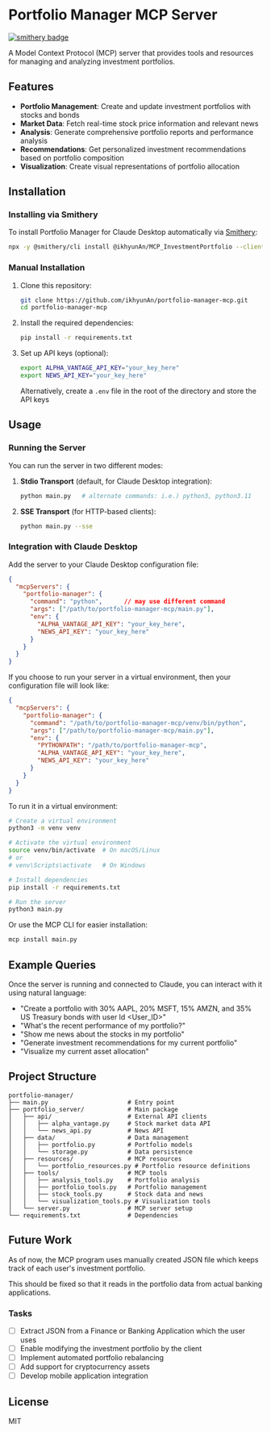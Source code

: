 # Portfolio Manager MCP Server
[![smithery badge](https://smithery.ai/badge/@ikhyunAn/MCP_InvestmentPortfolio)](https://smithery.ai/server/@ikhyunAn/MCP_InvestmentPortfolio)

A Model Context Protocol (MCP) server that provides tools and resources for managing and analyzing investment portfolios.

## Features

- **Portfolio Management**: Create and update investment portfolios with stocks and bonds
- **Market Data**: Fetch real-time stock price information and relevant news
- **Analysis**: Generate comprehensive portfolio reports and performance analysis
- **Recommendations**: Get personalized investment recommendations based on portfolio composition
- **Visualization**: Create visual representations of portfolio allocation

## Installation

### Installing via Smithery

To install Portfolio Manager for Claude Desktop automatically via [Smithery](https://smithery.ai/server/@ikhyunAn/MCP_InvestmentPortfolio):

```bash
npx -y @smithery/cli install @ikhyunAn/MCP_InvestmentPortfolio --client claude
```

### Manual Installation
1. Clone this repository:
   ```bash
   git clone https://github.com/ikhyunAn/portfolio-manager-mcp.git
   cd portfolio-manager-mcp
   ```

2. Install the required dependencies:
   ```bash
   pip install -r requirements.txt
   ```

3. Set up API keys (optional):
   ```bash
   export ALPHA_VANTAGE_API_KEY="your_key_here"
   export NEWS_API_KEY="your_key_here"
   ```

   Alternatively, create a `.env` file in the root of the directory and store the API keys

## Usage

### Running the Server

You can run the server in two different modes:

1. **Stdio Transport** (default, for Claude Desktop integration):
   ```bash
   python main.py   # alternate commands: i.e.) python3, python3.11
   ```

2. **SSE Transport** (for HTTP-based clients):
   ```bash
   python main.py --sse
   ```

### Integration with Claude Desktop

Add the server to your Claude Desktop configuration file:

```json
{
  "mcpServers": {
    "portfolio-manager": {
      "command": "python",      // may use different command
      "args": ["/path/to/portfolio-manager-mcp/main.py"],
      "env": {
        "ALPHA_VANTAGE_API_KEY": "your_key_here",
        "NEWS_API_KEY": "your_key_here"
      }
    }
  }
}
```

If you choose to run your server in a virtual environment, then your configuration file will look like:

```json
{
  "mcpServers": {
    "portfolio-manager": {
      "command": "/path/to/portfolio-manager-mcp/venv/bin/python",
      "args": ["/path/to/portfolio-manager-mcp/main.py"],
      "env": {
        "PYTHONPATH": "/path/to/portfolio-manager-mcp",
        "ALPHA_VANTAGE_API_KEY": "your_key_here",
        "NEWS_API_KEY": "your_key_here"
      }
    }
  }
}
```

To run it in a virtual environment:

```bash
# Create a virtual environment
python3 -m venv venv

# Activate the virtual environment
source venv/bin/activate  # On macOS/Linux
# or
# venv\Scripts\activate   # On Windows

# Install dependencies
pip install -r requirements.txt

# Run the server
python3 main.py
```


Or use the MCP CLI for easier installation:

```bash
mcp install main.py
```

## Example Queries

Once the server is running and connected to Claude, you can interact with it using natural language:

- "Create a portfolio with 30% AAPL, 20% MSFT, 15% AMZN, and 35% US Treasury bonds with user Id <User_ID>"
- "What's the recent performance of my portfolio?"
- "Show me news about the stocks in my portfolio"
- "Generate investment recommendations for my current portfolio"
- "Visualize my current asset allocation"

## Project Structure

```
portfolio-manager/
├── main.py                      # Entry point
├── portfolio_server/            # Main package
│   ├── api/                     # External API clients
│   │   ├── alpha_vantage.py     # Stock market data API
│   │   └── news_api.py          # News API
│   ├── data/                    # Data management
│   │   ├── portfolio.py         # Portfolio models
│   │   └── storage.py           # Data persistence
│   ├── resources/               # MCP resources
│   │   └── portfolio_resources.py # Portfolio resource definitions
│   ├── tools/                   # MCP tools
│   │   ├── analysis_tools.py    # Portfolio analysis
│   │   ├── portfolio_tools.py   # Portfolio management
│   │   ├── stock_tools.py       # Stock data and news
│   │   └── visualization_tools.py # Visualization tools
│   └── server.py                # MCP server setup
└── requirements.txt             # Dependencies
```

## Future Work

As of now, the MCP program uses manually created JSON file which keeps track of each user's investment portfolio.

This should be fixed so that it reads in the portfolio data from actual banking applications.


### Tasks

- [ ] Extract JSON from a Finance or Banking Application which the user uses
- [ ] Enable modifying the investment portfolio by the client
- [ ] Implement automated portfolio rebalancing
- [ ] Add support for cryptocurrency assets
- [ ] Develop mobile application integration

## License

MIT
